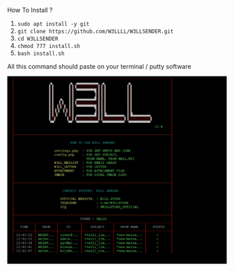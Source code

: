 How To Install ? 

1) `sudo apt install -y git`
2) `git clone https://github.com/W3LLLL/W3LLSENDER.git`
3) `cd W3LLSENDER`
4) `chmod 777 install.sh`
5) `bash install.sh`

All this command should paste on your terminal / putty software

![Alt Text](https://raw.githubusercontent.com/W3LLLL/W3LLSENDER/1effb3ddbe4f3619734586cb644ec62d91174639/Screenshot%202021-03-30%20180009.png)
